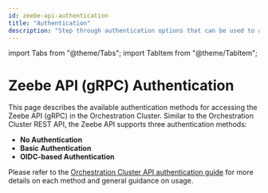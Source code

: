 ```yaml
---
id: zeebe-api-authentication
title: "Authentication"
description: "Step through authentication options that can be used to access the Zeebe API (gRPC)."
---
```


import Tabs from "@theme/Tabs";
import TabItem from "@theme/TabItem";

# Zeebe API (gRPC) Authentication

This page describes the available authentication methods for accessing the Zeebe API (gRPC) in the Orchestration Cluster. Similar to the Orchestration Cluster REST API, the Zeebe API supports three authentication methods:

- **No Authentication**
- **Basic Authentication**
- **OIDC-based Authentication**

Please refer to the [Orchestration Cluster API authentication guide](./../orchestration-cluster-api-rest/orchestration-cluster-api-rest-authentication.md) for more details on each method and general guidance on usage.
